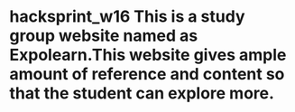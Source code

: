 # hacksprint_w16 This is a study group website named as Expolearn.This website gives ample amount of reference and content so that the student can explore more. 

